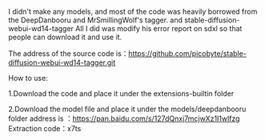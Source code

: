I didn't make any models, and most of the code was heavily borrowed from the DeepDanbooru and MrSmillingWolf's tagger.
and stable-diffusion-webui-wd14-tagger
All I did was modify his error report on sdxl so that people can download it and use it.


The address of the source code is：https://github.com/picobyte/stable-diffusion-webui-wd14-tagger.git


How to use: 

1.Download the code and place it under the extensions-builtin folder

2.Download the model file and place it under the models/deepdanbooru folder
address is ：https://pan.baidu.com/s/127dQnxj7mcjwXz1I1wlfzg 
Extraction code：x7ts 
